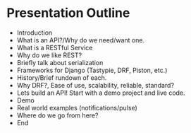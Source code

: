 Presentation Outline
====================


- Introduction
- What is an API?/Why do we need/want one.
- What is a RESTful Service
- Why do we like REST?
- Briefly talk about serialization
- Frameworks for Django (Tastypie, DRF, Piston, etc.)
- History/Brief rundown of each.
- Why DRF?, Ease of use, scalability, reliable, standard?
- Lets build an API! Start with a demo project and live code.
- Demo
- Real world examples (notifications/pulse)
- Where do we go from here?
- End
